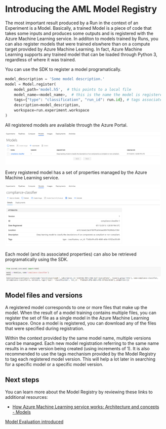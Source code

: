 # Introducing the AML Model Registry

The most important result produced by a Run in the context of an Experiment is a Model. Basically, a trained Model is a piece of code that takes some inputs and produces some outputs and is registered with the Azure Machine Learning service. In additon to models trained by Runs, you can also register models that were trained elswhere than on a compute target provided by Azure Machine Learning. In fact, Azure Machine Learning supports any trained model that can be loaded through Python 3, regardless of where it was trained.

You can use the SDK to register a model programatically.

```python
model_description = 'Some model description.'
model = Model.register(
    model_path='model.h5',  # this points to a local file
    model_name=<model_name>,  # this is the name the model is registered as
    tags={"type": "classification", "run_id": run.id}, # tags associated to the model
    description=model_description,
    workspace=run.experiment.workspace
)
```

All registered models are available through the Azure Portal.

![Azure Machine Learning Modes in Azure Portal](./media/model-in-portal.png)

Every registered model has a set of properties managed by the Azure Machine Learning service.

![Azure Machine Learning Model details in Azure Portal](./media/model-properties-in-portal.png)

Each model (and its associated properties) can also be retrieved programatically using the SDK.

![Azure Machine Learning Model details using the Python SDK](./media/model-in-sdk.png)

## Model files and versions

A registered model corresponds to one or more files that make up the model. When the result of a model training contains multiple files, you can register the set of file as a single model in the Azure Machine Learning workspace. Once a model is registered, you can download any of the files that were specified during registration.

Within the context provided by the same model name, multiple versions cand be managed. Each new model registration referring to the same name results in a new version being created (using increments of 1). It is also recommended to use the tags mechanism provided by the Model Registry to tag each registered model version. This will help a lot later in searching for a specific model or a specific model version.

## Next steps

You can learn more about the Model Registry by reviewing these links to additional resources:

- [How Azure Machine Learning service works: Architecture and concepts - Models](https://docs.microsoft.com/azure/machine-learning/service/concept-azure-machine-learning-architecture#models)


[Model Evaluation introduced](../model-evaluation/README.md)
